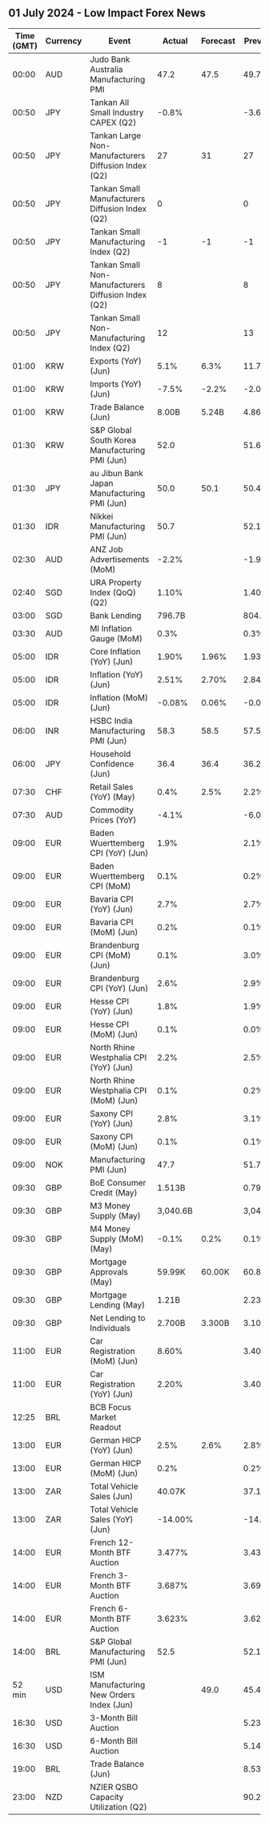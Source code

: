 ## 01 July 2024 - Low Impact Forex News

| Time (GMT) | Currency | Event | Actual | Forecast | Previous |
|------|----------|-------|--------|----------|----------|
| 00:00 | AUD | Judo Bank Australia Manufacturing PMI | 47.2 | 47.5 | 49.7 |
| 00:50 | JPY | Tankan All Small Industry CAPEX (Q2) | -0.8% |  | -3.6% |
| 00:50 | JPY | Tankan Large Non-Manufacturers Diffusion Index (Q2) | 27 | 31 | 27 |
| 00:50 | JPY | Tankan Small Manufacturers Diffusion Index (Q2) | 0 |  | 0 |
| 00:50 | JPY | Tankan Small Manufacturing Index (Q2) | -1 | -1 | -1 |
| 00:50 | JPY | Tankan Small Non-Manufacturers Diffusion Index (Q2) | 8 |  | 8 |
| 00:50 | JPY | Tankan Small Non-Manufacturing Index (Q2) | 12 |  | 13 |
| 01:00 | KRW | Exports (YoY) (Jun) | 5.1% | 6.3% | 11.7% |
| 01:00 | KRW | Imports (YoY) (Jun) | -7.5% | -2.2% | -2.0% |
| 01:00 | KRW | Trade Balance (Jun) | 8.00B | 5.24B | 4.86B |
| 01:30 | KRW | S&P Global South Korea Manufacturing PMI (Jun) | 52.0 |  | 51.6 |
| 01:30 | JPY | au Jibun Bank Japan Manufacturing PMI (Jun) | 50.0 | 50.1 | 50.4 |
| 01:30 | IDR | Nikkei Manufacturing PMI (Jun) | 50.7 |  | 52.1 |
| 02:30 | AUD | ANZ Job Advertisements (MoM) | -2.2% |  | -1.9% |
| 02:40 | SGD | URA Property Index (QoQ) (Q2) | 1.10% |  | 1.40% |
| 03:00 | SGD | Bank Lending | 796.7B |  | 804.3B |
| 03:30 | AUD | MI Inflation Gauge (MoM) | 0.3% |  | 0.3% |
| 05:00 | IDR | Core Inflation (YoY) (Jun) | 1.90% | 1.96% | 1.93% |
| 05:00 | IDR | Inflation (YoY) (Jun) | 2.51% | 2.70% | 2.84% |
| 05:00 | IDR | Inflation (MoM) (Jun) | -0.08% | 0.06% | -0.03% |
| 06:00 | INR | HSBC India Manufacturing PMI (Jun) | 58.3 | 58.5 | 57.5 |
| 06:00 | JPY | Household Confidence (Jun) | 36.4 | 36.4 | 36.2 |
| 07:30 | CHF | Retail Sales (YoY) (May) | 0.4% | 2.5% | 2.2% |
| 07:30 | AUD | Commodity Prices (YoY) | -4.1% |  | -6.0% |
| 09:00 | EUR | Baden Wuerttemberg CPI (YoY) (Jun) | 1.9% |  | 2.1% |
| 09:00 | EUR | Baden Wuerttemberg CPI (MoM) | 0.1% |  | 0.2% |
| 09:00 | EUR | Bavaria CPI (YoY) (Jun) | 2.7% |  | 2.7% |
| 09:00 | EUR | Bavaria CPI (MoM) (Jun) | 0.2% |  | 0.1% |
| 09:00 | EUR | Brandenburg CPI (MoM) (Jun) | 0.1% |  | 3.0% |
| 09:00 | EUR | Brandenburg CPI (YoY) (Jun) | 2.6% |  | 2.9% |
| 09:00 | EUR | Hesse CPI (YoY) (Jun) | 1.8% |  | 1.9% |
| 09:00 | EUR | Hesse CPI (MoM) (Jun) | 0.1% |  | 0.0% |
| 09:00 | EUR | North Rhine Westphalia CPI (YoY) (Jun) | 2.2% |  | 2.5% |
| 09:00 | EUR | North Rhine Westphalia CPI (MoM) (Jun) | 0.1% |  | 0.2% |
| 09:00 | EUR | Saxony CPI (YoY) (Jun) | 2.8% |  | 3.1% |
| 09:00 | EUR | Saxony CPI (MoM) (Jun) | 0.1% |  | 0.1% |
| 09:00 | NOK | Manufacturing PMI (Jun) | 47.7 |  | 51.7 |
| 09:30 | GBP | BoE Consumer Credit (May) | 1.513B |  | 0.790B |
| 09:30 | GBP | M3 Money Supply (May) | 3,040.6B |  | 3,042.5B |
| 09:30 | GBP | M4 Money Supply (MoM) (May) | -0.1% | 0.2% | 0.1% |
| 09:30 | GBP | Mortgage Approvals (May) | 59.99K | 60.00K | 60.82K |
| 09:30 | GBP | Mortgage Lending (May) | 1.21B |  | 2.23B |
| 09:30 | GBP | Net Lending to Individuals | 2.700B | 3.300B | 3.100B |
| 11:00 | EUR | Car Registration (MoM) (Jun) | 8.60% |  | 3.40% |
| 11:00 | EUR | Car Registration (YoY) (Jun) | 2.20% |  | 3.40% |
| 12:25 | BRL | BCB Focus Market Readout |  |  |  |
| 13:00 | EUR | German HICP (YoY) (Jun) | 2.5% | 2.6% | 2.8% |
| 13:00 | EUR | German HICP (MoM) (Jun) | 0.2% |  | 0.2% |
| 13:00 | ZAR | Total Vehicle Sales (Jun) | 40.07K |  | 37.11K |
| 13:00 | ZAR | Total Vehicle Sales (YoY) (Jun) | -14.00% |  | -14.20% |
| 14:00 | EUR | French 12-Month BTF Auction | 3.477% |  | 3.437% |
| 14:00 | EUR | French 3-Month BTF Auction | 3.687% |  | 3.699% |
| 14:00 | EUR | French 6-Month BTF Auction | 3.623% |  | 3.628% |
| 14:00 | BRL | S&P Global Manufacturing PMI (Jun) | 52.5 |  | 52.1 |
| 52 min | USD | ISM Manufacturing New Orders Index (Jun) |  | 49.0 | 45.4 |
| 16:30 | USD | 3-Month Bill Auction |  |  | 5.235% |
| 16:30 | USD | 6-Month Bill Auction |  |  | 5.140% |
| 19:00 | BRL | Trade Balance (Jun) |  |  | 8.53B |
| 23:00 | NZD | NZIER QSBO Capacity Utilization (Q2) |  |  | 90.2% |

